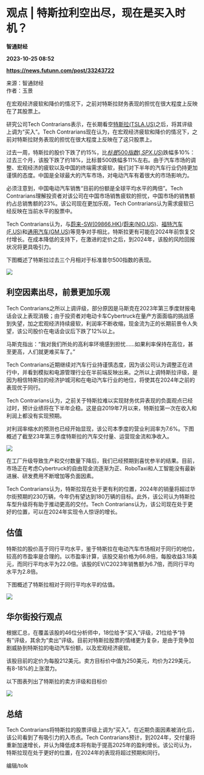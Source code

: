 # 观点 | 特斯拉利空出尽，现在是买入时机？
**智通财经**

**2023-10-25 08:52**

**https://news.futunn.com/post/33243722**

来源：智通财经  
作者：玉景

在宏观经济疲软和降价的情况下，之前对特斯拉财务表现的担忧在很大程度上反映在了其股票上。

研究公司Tech Contrarians表示，在长期看空[特斯拉(TSLA.US)](https://www.futunn.com/quote/stock?m=us&code=TSLA)之后，将其评级上调为“买入”。Tech Contrarians现在认为，在宏观经济疲软和降价的情况下，之前对特斯拉财务表现的担忧在很大程度上反映在了这只股票上。

过去一周，特斯拉的股价下跌了约15%，比[$标普500指数(.SPX.US)$](https://www.futunn.com/quote/stock?m=us&code=.SPX)跌幅多10%：过去三个月，该股下跌了约18%，比标普500跌幅多11%左右。由于汽车市场的调整、宏观经济的疲软以及中国的终端需求疲软，我们对下半年的汽车行业仍持更加谨慎的态度。中国是全球最大的汽车市场，对电动汽车有着很大的市场影响力。

必须注意到，中国电动汽车销售“目前的份额是全球平均水平的两倍”。Tech Contrarians理解投资者对该公司在中国市场销售疲软的担忧，中国市场的销售额约占总销售额的23%。该公司现在更加乐观，Tech Contrarians认为需求疲软已经反映在当前水平的股票中。

Tech Contrarians认为，与[蔚来-SW(09866.HK)](https://www.futunn.com/quote/stock?m=hk&code=09866)/[蔚来(NIO.US)](https://www.futunn.com/quote/stock?m=us&code=NIO)、[福特汽车(F.US)](https://www.futunn.com/quote/stock?m=us&code=F)和[通用汽车(GM.US)](https://www.futunn.com/quote/stock?m=us&code=GM)等竞争对手相比，特斯拉更有可能在2024年前恢复交付增长。在成本降低的支持下，在激进的定价之后，到2024年，该股的风险回报状况将更具吸引力。

下图概述了特斯拉过去三个月相对于标准普尔500指数的表现。

![](https://postimg.futunn.com/16982176245757893308207.jpeg)

利空因素出尽，前景更加乐观
-------------

Tech Contrarians之所以上调评级，部分原因是马斯克在2023年第三季度财报电话会议上表现消极；由于投资者对电动卡车Cybertruck在量产方面面临的挑战感到失望，加之宏观经济持续疲软，利润率不断收缩，现金流为正的长期前景令人失望，该公司股价在电话会议后下跌了12%以上。

马斯克指出：“我对我们所处的高利率环境感到担忧……如果利率保持在高位，甚至更高，人们就更难买车了。”

Tech Contrarians近期继续对汽车行业持谨慎态度，因为该公司认为调整正在进行中，并看到模拟和电源管理行业在半前端反映出来。之所以上调特斯拉评级，是因为相信特斯拉的经济护城河和在电动汽车行业的地位，将使其在2024年之前的表现优于同行。

Tech Contrarians认为，之前关于特斯拉难以实现财务优异表现的负面观点已经过时，预计业绩将在下半年企稳。这是自2019年7月以来，特斯拉第一次在收入和利润上都没有实现预期。

对利润率缩水的预测也已经开始显现，该公司本季度的营业利润率为7.6%。下图概述了截至23年第三季度特斯拉的汽车交付量、运营现金流和净收入。

![](https://postimg.futunn.com/16982176022938923150022.jpeg)

在工厂升级导致生产和交付数量下降后，我们已经预期到喜忧参半的结果。目前，市场正在考虑Cybertruck的自由现金流逐渐为正、RoboTaxi和人工智能没有最新进展、研发费用不断增加等负面因素。

Tech Contrarians认为，特斯拉现在处于更有利的位置，2024年的销量将超过华尔街预期的230万辆，今年仍有望达到180万辆的目标。此外，该公司认为特斯拉车型升级将有助于推动更高的交付。Tech Contrarians认为，该公司现在处于更好的位置，可以在2024年实现令人惊讶的增长。

估值
--

特斯拉的股价高于同行平均水平，鉴于特斯拉在电动汽车市场相对于同行的地位，较高的市盈率是合理的。以市盈率计算，该股交易价格为66.8倍，每股收益3.18美元，而同行平均水平为22.0倍。该股的EV/C2023年销售额为6.7倍，而同行平均水平为2.8倍。

下图概述了特斯拉相对于同行平均水平的估值。

![](https://postimg.futunn.com/16982175939986770095680.jpeg)

华尔街投行观点
-------

根据汇总，在覆盖该股的46位分析师中，18位给予“买入”评级，21位给予“持有”评级，其余为“卖出”评级。目前对特斯拉股票的情绪更为复杂，是由于竞争加剧威胁到特斯拉的电动汽车份额，以及宏观经济疲软。

该股目前的定价为每股212美元。卖方目标价中值为250美元，均价为229美元，有8-18%的上涨潜力。

以下图表列出了特斯拉的卖方评级和目标价

![](https://postimg.futunn.com/16982175738851862129949.jpeg)

总结
--

Tech Contrarians将特斯拉的股票评级上调为“买入”。在近期负面因素被消化后，该公司看到了有吸引力的入市点。Tech Contrarians预计，到2024年，交付量将重新加速增长，并认为降低成本将有助于提高2025年的盈利增长。该公司认为，特斯拉现在处于更好的位置，在2024年的表现将超过预期和同行。

编辑/tolk